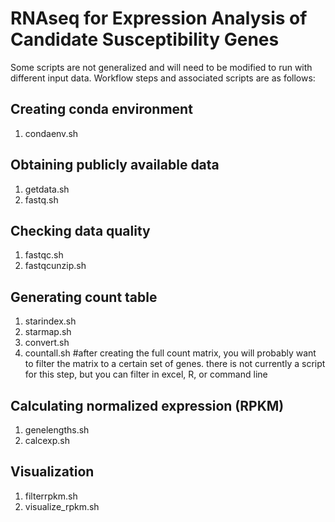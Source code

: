 # RNAseq for Expression Analysis of Candidate Susceptibility Genes

Some scripts are not generalized and will need to be modified to run with different input data. Workflow steps and associated scripts are as follows:

## Creating conda environment
1. condaenv.sh
## Obtaining publicly available data
1. getdata.sh
2. fastq.sh 
## Checking data quality
1. fastqc.sh
2. fastqcunzip.sh
## Generating count table
1. starindex.sh
2. starmap.sh
3. convert.sh
4. countall.sh #after creating the full count matrix, you will probably want to filter the matrix to a certain set of genes. there is not currently a script for this step, but you can filter in excel, R, or command line
## Calculating normalized expression (RPKM)
1. genelengths.sh 
2. calcexp.sh
## Visualization
1. filterrpkm.sh
2. visualize_rpkm.sh
